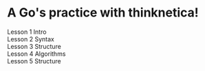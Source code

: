 # A Go's practice with thinknetica!

Lesson 1  Intro  
Lesson 2  Syntax  
Lesson 3  Structure  
Lesson 4  Algorithms  
Lesson 5  Structure  
